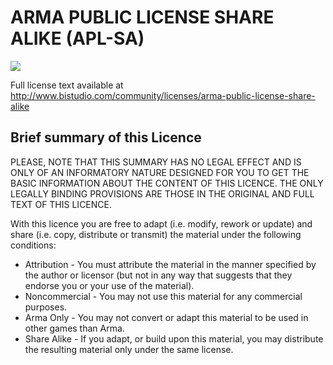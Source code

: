 # ARMA PUBLIC LICENSE SHARE ALIKE (APL-SA)
[![](http://www.bistudio.com/assets/img/licenses/APL-SA.png)](http://www.bistudio.com/community/licenses/arma-public-license-share-alike)

Full license text available at http://www.bistudio.com/community/licenses/arma-public-license-share-alike
## Brief summary of this Licence
PLEASE, NOTE THAT THIS SUMMARY HAS NO LEGAL EFFECT AND IS ONLY OF AN INFORMATORY NATURE DESIGNED FOR YOU TO GET THE BASIC INFORMATION ABOUT THE CONTENT OF THIS LICENCE. THE ONLY LEGALLY BINDING PROVISIONS ARE THOSE IN THE ORIGINAL AND FULL TEXT OF THIS LICENCE.

With this licence you are free to adapt (i.e. modify, rework or update) and share (i.e. copy, distribute or transmit) the material under the following conditions:

* Attribution - You must attribute the material in the manner specified by the author or licensor (but not in any way that suggests that they endorse you or your use of the material).
* Noncommercial - You may not use this material for any commercial purposes.
* Arma Only - You may not convert or adapt this material to be used in other games than Arma.
* Share Alike - If you adapt, or build upon this material, you may distribute the resulting material only under the same license.
